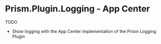 # Prism.Plugin.Logging - App Center

TODO

- Show logging with the App Center implementation of the Prism Logging Plugin